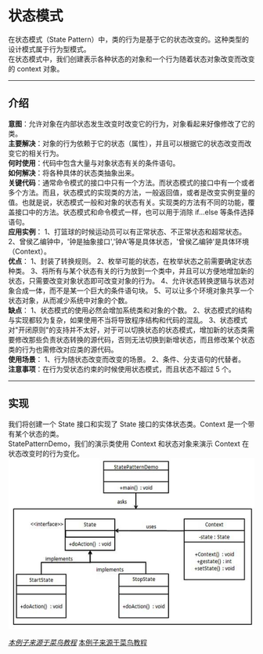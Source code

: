 # 状态模式
在状态模式（State Pattern）中，类的行为是基于它的状态改变的。这种类型的设计模式属于行为型模式。    
在状态模式中，我们创建表示各种状态的对象和一个行为随着状态对象改变而改变的 context 对象。
***
## 介绍
__意图__：允许对象在内部状态发生改变时改变它的行为，对象看起来好像修改了它的类。     
__主要解决__：对象的行为依赖于它的状态（属性），并且可以根据它的状态改变而改变它的相关行为。   
__何时使用__：代码中包含大量与对象状态有关的条件语句。    
__如何解决__：将各种具体的状态类抽象出来。     
__关键代码__：通常命令模式的接口中只有一个方法。而状态模式的接口中有一个或者多个方法。而且，状态模式的实现类的方法，一般返回值，或者是改变实例变量的值。也就是说，状态模式一般和对象的状态有关。实现类的方法有不同的功能，覆盖接口中的方法。状态模式和命令模式一样，也可以用于消除 if...else 等条件选择语句。   
__应用实例__： 1、打篮球的时候运动员可以有正常状态、不正常状态和超常状态。 2、曾侯乙编钟中，'钟是抽象接口','钟A'等是具体状态，'曾侯乙编钟'是具体环境（Context）。    
__优点__： 1、封装了转换规则。 2、枚举可能的状态，在枚举状态之前需要确定状态种类。 3、将所有与某个状态有关的行为放到一个类中，并且可以方便地增加新的状态，只需要改变对象状态即可改变对象的行为。 4、允许状态转换逻辑与状态对象合成一体，而不是某一个巨大的条件语句块。 5、可以让多个环境对象共享一个状态对象，从而减少系统中对象的个数。    
__缺点__： 1、状态模式的使用必然会增加系统类和对象的个数。 2、状态模式的结构与实现都较为复杂，如果使用不当将导致程序结构和代码的混乱。 3、状态模式对"开闭原则"的支持并不太好，对于可以切换状态的状态模式，增加新的状态类需要修改那些负责状态转换的源代码，否则无法切换到新增状态，而且修改某个状态类的行为也需修改对应类的源代码。    
__使用场景__： 1、行为随状态改变而改变的场景。 2、条件、分支语句的代替者。     
__注意事项__：在行为受状态约束的时候使用状态模式，而且状态不超过 5 个。   
***
## 实现
我们将创建一个 State 接口和实现了 State 接口的实体状态类。Context 是一个带有某个状态的类。    
StatePatternDemo，我们的演示类使用 Context 和状态对象来演示 Context 在状态改变时的行为变化。
![状态模式的 UML 图](https://github.com/d470969047h/learn/blob/master/learn-designPattern/src/main/java/com/daihui/state/resources/state_pattern_uml_diagram.jpg)


_[本例子来源于菜鸟教程](http://www.runoob.com/design-pattern/state-pattern.html "本例子来源于菜鸟教程")_
<a href="http://www.runoob.com/design-pattern/state-pattern.html">本例子来源于菜鸟教程</a>

